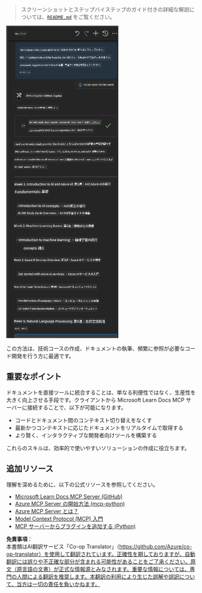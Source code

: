 <!--
CO_OP_TRANSLATOR_METADATA:
{
  "original_hash": "4319d291c9d124ecafea52b3d04bfa0e",
  "translation_date": "2025-06-23T11:02:38+00:00",
  "source_file": "09-CaseStudy/docs-mcp/README.md",
  "language_code": "ja"
}
-->
> スクリーンショットとステップバイステップのガイド付きの詳細な解説については、[`README.md`](./solution/scenario3/README.md) をご覧ください。

![Scenario 3 Overview](../../../../translated_images/step4-prompt-chat.12187bb001605efc5077992b621f0fcd1df12023c5dce0464f8eb8f3d595218f.ja.png)

この方法は、技術コースの作成、ドキュメントの執筆、頻繁に参照が必要なコード開発を行う方に最適です。

## 重要なポイント

ドキュメントを直接ツールに統合することは、単なる利便性ではなく、生産性を大きく向上させる手段です。クライアントから Microsoft Learn Docs MCP サーバーに接続することで、以下が可能になります。

- コードとドキュメント間のコンテキスト切り替えをなくす
- 最新かつコンテキストに応じたドキュメントをリアルタイムで取得する
- より賢く、インタラクティブな開発者向けツールを構築する

これらのスキルは、効率的で使いやすいソリューションの作成に役立ちます。

## 追加リソース

理解を深めるために、以下の公式リソースを参照してください。

- [Microsoft Learn Docs MCP Server (GitHub)](https://github.com/MicrosoftDocs/mcp)
- [Azure MCP Server の開始方法 (mcp-python)](https://learn.microsoft.com/en-us/azure/developer/azure-mcp-server/get-started#create-the-python-app)
- [Azure MCP Server とは？](https://learn.microsoft.com/en-us/azure/developer/azure-mcp-server/)
- [Model Context Protocol (MCP) 入門](https://modelcontextprotocol.io/introduction)
- [MCP サーバーからプラグインを追加する (Python)](https://learn.microsoft.com/en-us/semantic-kernel/concepts/plugins/adding-mcp-plugins)

**免責事項**：  
本書類はAI翻訳サービス「Co-op Translator」（https://github.com/Azure/co-op-translator）を使用して翻訳されています。正確性を期しておりますが、自動翻訳には誤りや不正確な部分が含まれる可能性があることをご了承ください。原文（原言語の文書）が正式な情報源とみなされます。重要な情報については、専門の人間による翻訳を推奨します。本翻訳の利用により生じた誤解や誤訳について、当方は一切の責任を負いかねます。
